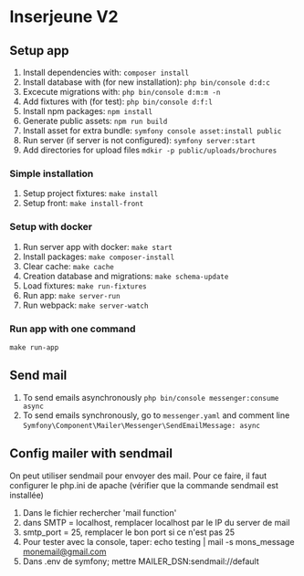 # Inserjeune V2

## Setup app
1. Install dependencies with: ````composer install````
2. Install database with (for new installation): ````php bin/console d:d:c ```` 
3. Excecute migrations with: ````php bin/console d:m:m -n````
4. Add fixtures with (for test): ````php bin/console d:f:l ````
5. Install npm packages: ````npm install ````
6. Generate public assets: ````npm run build ````
7. Install asset for extra bundle: ````symfony console asset:install public````
8. Run server (if server is not configured): ````symfony server:start ````
9. Add directories for upload files `````mdkir -p public/uploads/brochures`````

### Simple installation
1. Setup project fixtures: ````make install````
2. Setup front: `````make install-front`````


### Setup with docker
1. Run server app with docker: `make start`
2. Install packages: `make composer-install`
3. Clear cache: `make cache`
4. Creation database and migrations: `make schema-update`
5. Load fixtures: `make run-fixtures`
6. Run app: `make server-run`
7. Run webpack: `make server-watch`

### Run app with one command
`make run-app`

## Send mail
1. To send emails asynchronously 
``php bin/console messenger:consume async``
2. To send emails synchronously, go to `messenger.yaml` and comment line
``Symfony\Component\Mailer\Messenger\SendEmailMessage: async`` 

 ## Config mailer with sendmail  
 On peut utiliser sendmail pour envoyer des mail. 
 Pour ce faire, il faut configurer le php.ini de apache (vérifier que la commande sendmail est installée)
1. Dans le fichier rechercher 'mail function'
2. dans SMTP = localhost, remplacer localhost par le IP du server de mail
3. smtp_port = 25, remplacer le bon port si ce n'est pas 25
4. Pour tester avec la console, taper: echo testing | mail -s mons_message monemail@gmail.com
5. Dans .env de symfony; mettre MAILER_DSN:sendmail://default
